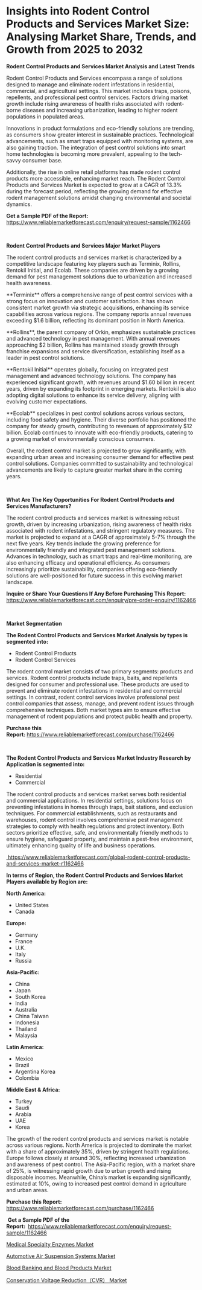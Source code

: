 <p><h1>Insights into Rodent Control Products and Services Market Size: Analysing Market Share, Trends, and Growth from 2025 to 2032</h1></p><p><strong>Rodent Control Products and Services Market Analysis and Latest Trends</strong></p>
<p><p>Rodent Control Products and Services encompass a range of solutions designed to manage and eliminate rodent infestations in residential, commercial, and agricultural settings. This market includes traps, poisons, repellents, and professional pest control services. Factors driving market growth include rising awareness of health risks associated with rodent-borne diseases and increasing urbanization, leading to higher rodent populations in populated areas. </p><p>Innovations in product formulations and eco-friendly solutions are trending, as consumers show greater interest in sustainable practices. Technological advancements, such as smart traps equipped with monitoring systems, are also gaining traction. The integration of pest control solutions into smart home technologies is becoming more prevalent, appealing to the tech-savvy consumer base. </p><p>Additionally, the rise in online retail platforms has made rodent control products more accessible, enhancing market reach. The Rodent Control Products and Services Market is expected to grow at a CAGR of 13.3% during the forecast period, reflecting the growing demand for effective rodent management solutions amidst changing environmental and societal dynamics.</p></p>
<p><strong>Get a Sample PDF of the Report:&nbsp;</strong> <a href="https://www.reliablemarketforecast.com/enquiry/request-sample/1162466?utm_campaign=1840&utm_medium=2&utm_source=Github&utm_content=ia&utm_term=24032025&utm_id=rodent-control-products-and-services">https://www.reliablemarketforecast.com/enquiry/request-sample/1162466</a></p>
<p>&nbsp;</p>
<p><strong>Rodent Control Products and Services Major Market Players</strong></p>
<p><p>The rodent control products and services market is characterized by a competitive landscape featuring key players such as Terminix, Rollins, Rentokil Initial, and Ecolab. These companies are driven by a growing demand for pest management solutions due to urbanization and increased health awareness.</p><p>**Terminix** offers a comprehensive range of pest control services with a strong focus on innovation and customer satisfaction. It has shown consistent market growth via strategic acquisitions, enhancing its service capabilities across various regions. The company reports annual revenues exceeding $1.6 billion, reflecting its dominant position in North America.</p><p>**Rollins**, the parent company of Orkin, emphasizes sustainable practices and advanced technology in pest management. With annual revenues approaching $2 billion, Rollins has maintained steady growth through franchise expansions and service diversification, establishing itself as a leader in pest control solutions.</p><p>**Rentokil Initial** operates globally, focusing on integrated pest management and advanced technology solutions. The company has experienced significant growth, with revenues around $1.60 billion in recent years, driven by expanding its footprint in emerging markets. Rentokil is also adopting digital solutions to enhance its service delivery, aligning with evolving customer expectations.</p><p>**Ecolab** specializes in pest control solutions across various sectors, including food safety and hygiene. Their diverse portfolio has positioned the company for steady growth, contributing to revenues of approximately $12 billion. Ecolab continues to innovate with eco-friendly products, catering to a growing market of environmentally conscious consumers.</p><p>Overall, the rodent control market is projected to grow significantly, with expanding urban areas and increasing consumer demand for effective pest control solutions. Companies committed to sustainability and technological advancements are likely to capture greater market share in the coming years.</p></p>
<p>&nbsp;</p>
<p><strong>What Are The Key Opportunities For Rodent Control Products and Services Manufacturers?</strong></p>
<p><p>The rodent control products and services market is witnessing robust growth, driven by increasing urbanization, rising awareness of health risks associated with rodent infestations, and stringent regulatory measures. The market is projected to expand at a CAGR of approximately 5-7% through the next five years. Key trends include the growing preference for environmentally friendly and integrated pest management solutions. Advances in technology, such as smart traps and real-time monitoring, are also enhancing efficacy and operational efficiency. As consumers increasingly prioritize sustainability, companies offering eco-friendly solutions are well-positioned for future success in this evolving market landscape.</p></p>
<p><strong>Inquire or Share Your Questions If Any Before Purchasing This Report:</strong> <a href="https://www.reliablemarketforecast.com/enquiry/pre-order-enquiry/1162466?utm_campaign=1840&utm_medium=2&utm_source=Github&utm_content=ia&utm_term=24032025&utm_id=rodent-control-products-and-services">https://www.reliablemarketforecast.com/enquiry/pre-order-enquiry/1162466</a></p>
<p>&nbsp;</p>
<p><strong>Market Segmentation</strong></p>
<p><strong>The Rodent Control Products and Services Market Analysis by types is segmented into:</strong></p>
<p><ul><li>Rodent Control Products</li><li>Rodent Control Services</li></ul></p>
<p><p>The rodent control market consists of two primary segments: products and services. Rodent control products include traps, baits, and repellents designed for consumer and professional use. These products are used to prevent and eliminate rodent infestations in residential and commercial settings. In contrast, rodent control services involve professional pest control companies that assess, manage, and prevent rodent issues through comprehensive techniques. Both market types aim to ensure effective management of rodent populations and protect public health and property.</p></p>
<p><strong>Purchase this Report:&nbsp;</strong><a href="https://www.reliablemarketforecast.com/purchase/1162466?utm_campaign=1840&utm_medium=2&utm_source=Github&utm_content=ia&utm_term=24032025&utm_id=rodent-control-products-and-services">https://www.reliablemarketforecast.com/purchase/1162466</a></p>
<p>&nbsp;</p>
<p><strong>The Rodent Control Products and Services Market Industry Research by Application is segmented into:</strong></p>
<p><ul><li>Residential</li><li>Commercial</li></ul></p>
<p><p>The rodent control products and services market serves both residential and commercial applications. In residential settings, solutions focus on preventing infestations in homes through traps, bait stations, and exclusion techniques. For commercial establishments, such as restaurants and warehouses, rodent control involves comprehensive pest management strategies to comply with health regulations and protect inventory. Both sectors prioritize effective, safe, and environmentally friendly methods to ensure hygiene, safeguard property, and maintain a pest-free environment, ultimately enhancing quality of life and business operations.</p></p>
<p><a href="https://www.reliablemarketforecast.com/global-rodent-control-products-and-services-market-r1162466?utm_campaign=1840&utm_medium=2&utm_source=Github&utm_content=ia&utm_term=24032025&utm_id=rodent-control-products-and-services">&nbsp;https://www.reliablemarketforecast.com/global-rodent-control-products-and-services-market-r1162466</a></p>
<p><strong>In terms of Region, the Rodent Control Products and Services Market Players available by Region are:</strong></p>
<p>
    <p> <strong> North America: </strong>
        <ul>
            <li>United States</li>
            <li>Canada</li>
        </ul>
        </p> 
    <p> <strong> Europe: </strong>
        <ul>
            <li>Germany</li>
            <li>France</li>
            <li>U.K.</li>
            <li>Italy</li>
            <li>Russia</li>
        </ul>
        </p> 
    <p> <strong> Asia-Pacific: </strong>
        <ul>
            <li>China</li>
            <li>Japan</li>
            <li>South Korea</li>
            <li>India</li>
            <li>Australia</li>
            <li>China Taiwan</li>
            <li>Indonesia</li>
            <li>Thailand</li>
            <li>Malaysia</li>
        </ul>
        </p> 
    <p> <strong> Latin America: </strong>
        <ul>
            <li>Mexico</li>
            <li>Brazil</li>
            <li>Argentina Korea</li>
            <li>Colombia</li>
        </ul>
        </p> 
    <p> <strong> Middle East & Africa: </strong>
        <ul>
            <li>Turkey</li>
            <li>Saudi</li>
            <li>Arabia</li>
            <li>UAE</li>
            <li>Korea</li>
        </ul>
    </p>
    </p>
<p><p>The growth of the rodent control products and services market is notable across various regions. North America is projected to dominate the market with a share of approximately 35%, driven by stringent health regulations. Europe follows closely at around 30%, reflecting increased urbanization and awareness of pest control. The Asia-Pacific region, with a market share of 25%, is witnessing rapid growth due to urban growth and rising disposable incomes. Meanwhile, China’s market is expanding significantly, estimated at 10%, owing to increased pest control demand in agriculture and urban areas.</p></p>
<p><strong>Purchase this Report: </strong><a href="https://www.reliablemarketforecast.com/purchase/1162466?utm_campaign=1840&utm_medium=2&utm_source=Github&utm_content=ia&utm_term=24032025&utm_id=rodent-control-products-and-services">https://www.reliablemarketforecast.com/purchase/1162466</a></p>
<p>&nbsp;<strong>Get a Sample PDF of the Report:&nbsp;&nbsp;</strong><a href="https://www.reliablemarketforecast.com/enquiry/request-sample/1162466?utm_campaign=1840&utm_medium=2&utm_source=Github&utm_content=ia&utm_term=24032025&utm_id=rodent-control-products-and-services">https://www.reliablemarketforecast.com/enquiry/request-sample/1162466</a></p>
<p><strong></strong></p>
<p><p><a href="https://github.com/maikefelanc3/Market-Research-Report-List-1/blob/main/medical-specialty-enzymes-market.md?utm_campaign=1840&utm_medium=2&utm_source=Github&utm_content=ia&utm_term=24032025&utm_id=rodent-control-products-and-services">Medical Specialty Enzymes Market</a></p><p><a href="https://github.com/arionmp/Market-Research-Report-List-5/blob/main/automotive-air-suspension-systems-market.md?utm_campaign=1840&utm_medium=2&utm_source=Github&utm_content=ia&utm_term=24032025&utm_id=rodent-control-products-and-services">Automotive Air Suspension Systems Market</a></p><p><a href="https://github.com/vimar16th/Market-Research-Report-List-7/blob/main/blood-banking-and-blood-products-market.md?utm_campaign=1840&utm_medium=2&utm_source=Github&utm_content=ia&utm_term=24032025&utm_id=rodent-control-products-and-services">Blood Banking and Blood Products Market</a></p><p><a href="https://github.com/fahieraudau9/Market-Research-Report-List-1/blob/main/conservation-voltage-reductioncvr-market.md?utm_campaign=1840&utm_medium=2&utm_source=Github&utm_content=ia&utm_term=24032025&utm_id=rodent-control-products-and-services">Conservation Voltage Reduction（CVR） Market</a></p></p>